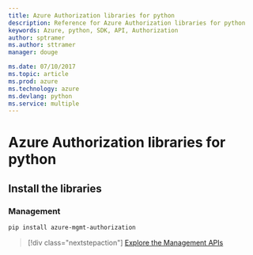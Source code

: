 ```yaml
---
title: Azure Authorization libraries for python
description: Reference for Azure Authorization libraries for python
keywords: Azure, python, SDK, API, Authorization
author: sptramer
ms.author: sttramer
manager: douge

ms.date: 07/10/2017
ms.topic: article
ms.prod: azure
ms.technology: azure
ms.devlang: python
ms.service: multiple
---
```


# Azure Authorization libraries for python

## Install the libraries


### Management

```bash
pip install azure-mgmt-authorization
```
> [!div class="nextstepaction"]
> [Explore the Management APIs](/python/api/overview/azure/authorization/managementlibrary)